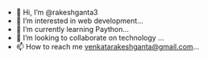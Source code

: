 - 👋 Hi, I’m @rakeshganta3
- 👀 I’m interested in web development...
- 🌱 I’m currently learning Paython...
- 💞️ I’m looking to collaborate on technology  ...
- 📫 How to reach me venkatarakeshganta@gmail.com...

<!---
rakeshganta3/rakeshganta3 is a ✨ special ✨ repository because its `README.md` (this file) appears on your GitHub profile.
You can click the Preview link to take a look at your changes.
--->
